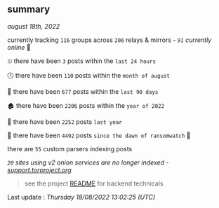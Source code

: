 
## summary
_august 18th, 2022_

currently tracking `116` groups across `206` relays & mirrors - _`91` currently online_ 📡

⏲ there have been `3` posts within the `last 24 hours`

🕓 there have been `110` posts within the `month of august`

📅 there have been `677` posts within the `last 90 days`

🏚 there have been `2206` posts within the `year of 2022`

🚀 there have been `2252` posts `last year`

🦕 there have been `4492` posts `since the dawn of ransomwatch` 🐣

there are `55` custom parsers indexing posts

_`20` sites using v2 onion services are no longer indexed - [support.torproject.org](https://support.torproject.org/onionservices/v2-deprecation/)_

> see the project [README](https://github.com/jmousqueton/ransomwatch#readme) for backend technicals



Last update : _Thursday 18/08/2022 13:02:25 (UTC)_

